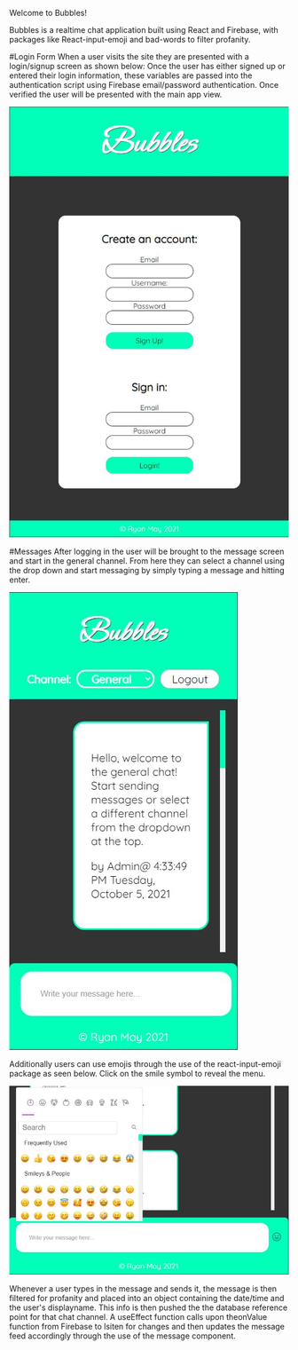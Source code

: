 Welcome to Bubbles!

Bubbles is a realtime chat application built using React and Firebase, with packages like React-input-emoji and bad-words to filter profanity. 

#Login Form
When a user visits the site they are presented with a login/signup screen as shown below: Once the user has either signed up or entered their login information, these variables are passed into the authentication script using Firebase email/password authentication. Once verified the user will be presented with the main app view.

![Login page view for Bubbles app](/images/login.jpg)

#Messages
After logging in the user will be brought to the message screen and start in the general channel. From here they can select a channel using the drop down and start messaging by simply typing a message and hitting enter.

![Messaging section view of the Bubbles app.](/images/bubbles.jpg)

Additionally users can use emojis through the use of the react-input-emoji package as seen below. Click on the smile symbol to reveal the menu.

![Emoji menu view from the Bubbles app](/images/emojiInput.jpg)

Whenever a user types in the message and sends it, the message is then filtered for profanity and placed into an object containing the date/time and the user's displayname. This info is then pushed the the database reference point for that chat channel. A useEffect function calls upon theonValue function from Firebase to lsiten for changes and then updates the message feed accordingly through the use of the message component.



